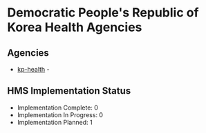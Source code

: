 # Democratic People's Republic of Korea Health Agencies

## Agencies

- [kp-health](kp-health/index.md) - 

## HMS Implementation Status

- Implementation Complete: 0
- Implementation In Progress: 0
- Implementation Planned: 1
